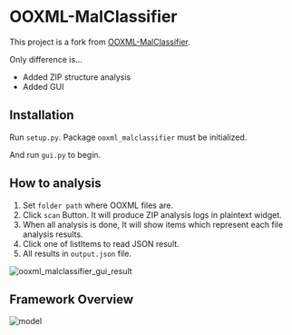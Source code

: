 # OOXML-MalClassifier
This project is a fork from [OOXML-MalClassifier](https://github.com/sharpduckk/OOXML-MalClassifier).

Only difference is...
- Added ZIP structure analysis
- Added GUI

## Installation
Run `setup.py`. Package `ooxml_malclassifier` must be initialized.

And run `gui.py` to begin.

## How to analysis

1. Set `folder path` where OOXML files are.
2. Click `scan` Button. It will produce ZIP analysis logs in plaintext widget.
3. When all analysis is done, It will show items which represent each file analysis results.
4. Click one of listItems to read JSON result.
5. All results in `output.json` file.

![ooxml_malclassifier_gui_result](https://user-images.githubusercontent.com/86000275/221517489-543aa22c-8e1a-4677-aa07-3c8c9c8c2a62.png)

## Framework Overview
![model](https://user-images.githubusercontent.com/25279893/76674222-3b51e280-65f0-11ea-92f8-2b4ec00bf779.jpg)
